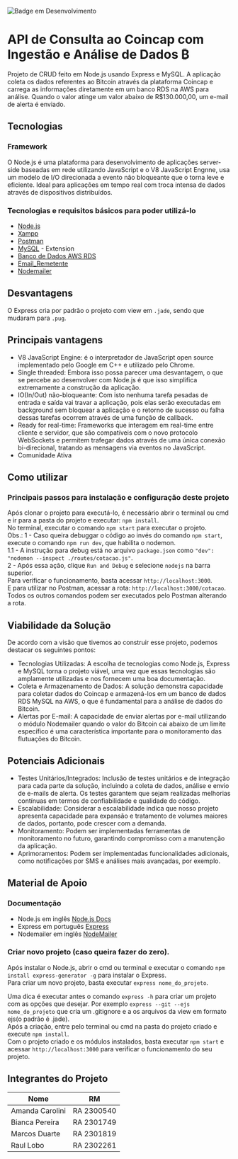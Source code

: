 ![Badge em Desenvolvimento](http://img.shields.io/static/v1?label=STATUS&message=%20CONCLUÍDO&color=GREEN&style=for-the-badge)

# API de Consulta ao Coincap com Ingestão e Análise de Dados ₿

Projeto de CRUD feito em Node.js usando Express e MySQL. A aplicação coleta os dados referentes ao Bitcoin através da plataforma Coincap e carrega as informações diretamente em um banco RDS na AWS para análise. Quando o valor atinge um valor abaixo de R$130.000,00, um e-mail de alerta é enviado.

## Tecnologias

### Framework
O Node.js é uma plataforma para desenvolvimento de aplicações server-side baseadas em rede utilizando JavaScript e o V8 JavaScript Engnne, usa um modelo de I/O direcionada a evento não bloqueante que o torna leve e eficiente.
Ideal para aplicações em tempo real com troca intensa de dados através de dispositivos distribuídos.<br>

### Tecnologias e requisitos básicos para poder utilizá-lo
* [Node.js](https://nodejs.org)
* [Xampp](https://www.apachefriends.org)
* [Postman](https://www.getpostman.com)
* [MySQL](https://database-client.com/#/home) - Extension
* [Banco de Dados AWS RDS](mba-es25.cwudjjjzg4mm.sa-east-1.rds.amazonaws.com)
* [Email_Remetente](alertabitcoincap@outlook.com)
* [Nodemailer](https://nodemailer.com/about/)
  
## Desvantagens
O Express cria por padrão o projeto com view em `.jade`, sendo que mudaram para `.pug`.

## Principais vantagens
* V8 JavaScript Engine: é o interpretador de JavaScript open source implementado pelo Google em C++ e utilizado pelo Chrome.<br>
* Single threaded: Embora isso possa parecer uma desvantagem, o que se percebe ao desenvolver com Node.js é que isso simplifica extremamente a construção da aplicação. <br>
* IO(In/Out) não-bloqueante: Com isto nenhuma tarefa pesadas de entrada e saída vai travar a aplicação,
pois elas serão executadas em background sem bloquear a aplicação e o retorno de sucesso
ou falha dessas tarefas ocorrem através de uma função de callback.<br>
* Ready for real-time: Frameworks que interagem em real-time entre cliente e servidor, que são compatíveis com o novo protocolo WebSockets 
e permitem trafegar dados através de uma única conexão bi-direcional,
tratando as mensagens via eventos no JavaScript. <br>
* Comunidade Ativa
  
## Como utilizar

### Principais passos para instalação e configuração deste projeto
Após clonar o projeto para executá-lo, é necessário abrir o terminal ou cmd e ir para a pasta do projeto e executar: `npm install`. <br>
No terminal, executar o comando `npm start` para executar o projeto. <br>
Obs.:
    1 - Caso queira debuggar o código ao invés do comando `npm start`, execute o comando `npm run dev`, que habilita o nodemon.<br>
      1.1 - A instrução para debug está no arquivo `package.json` como ` "dev": "nodemon --inspect ./routes/cotacao.js" `.<br>
    2 - Após essa ação, clique `Run and Debug` e selecione `nodejs` na barra superior.<br>
Para verificar o funcionamento, basta acessar `http://localhost:3000`.<br>
E para utilizar no Postman, acessar a rota: `http://localhost:3000/cotacao`.<br>
Todos os outros comandos podem ser executados pelo Postman alterando a rota.

## Viabilidade da Solução

De acordo com a visão que tivemos ao construir esse projeto, podemos destacar os seguintes pontos:

* Tecnologias Utilizadas: A escolha de tecnologias como Node.js, Express e MySQL torna o projeto viável, uma vez que essas tecnologias são amplamente utilizadas e nos fornecem uma boa documentação.
* Coleta e Armazenamento de Dados: A solução demonstra capacidade para coletar dados do Coincap e armazená-los em um banco de dados RDS MySQL na AWS, o que é fundamental para a análise de dados do Bitcoin.
* Alertas por E-mail: A capacidade de enviar alertas por e-mail utilizando o módulo Nodemailer quando o valor do Bitcoin cai abaixo de um limite específico é uma característica importante para o monitoramento das flutuações do Bitcoin.

## Potenciais Adicionais
* Testes Unitários/Integrados:
Inclusão de testes unitários e de integração para cada parte da solução, incluindo a coleta de dados, análise e envio de e-mails de alerta. Os testes garantem que sejam realizadas melhorias contínuas em termos de confiabilidade e qualidade do código.
* Escalabilidade:
Considerar a escalabilidade indica que nosso projeto apresenta capacidade para expansão e tratamento de volumes maiores de dados, portanto, pode crescer com a demanda.
* Monitoramento:
Podem ser implementadas ferramentas de monitoramento no futuro, garantindo compromisso com a manutenção da aplicação.
* Aprimoramentos:
Podem ser implementadas funcionalidades adicionais, como notificações por SMS e análises mais avançadas, por exemplo.

## Material de Apoio

### Documentação
* Node.js em inglês [Node.js Docs](https://nodejs.org/en/docs/)  <br>
* Express em português [Express](http://expressjs.com/pt-br/)
* Nodemailer em inglês [NodeMailer](https://nodemailer.com/about/)

### Criar novo projeto (caso queira fazer do zero).
Após instalar o Node.js, abrir o cmd ou terminal e executar o comando `npm install express-generator -g` para instalar o Express. <br>
Para criar um novo projeto, basta executar `express nome_do_projeto`. <br>

Uma dica é executar antes o comando `express -h` para criar um projeto com as opções que desejar. 
Por exemplo `express --git --ejs nome_do_projeto` que cria um .gitignore e a os arquivos da view em formato ejs(o padrão é .jade). <br>
Após a criação, entre pelo terminal ou cmd na pasta do projeto criado e execute `npm install`. <br>
Com o projeto criado e os módulos instalados, basta executar `npm start` e acessar `http://localhost:3000` para verificar o funcionamento do seu projeto.

## Integrantes do Projeto

Nome | RM
----  | --------
Amanda Carolini | RA 2300540 
Bianca Pereira | RA 2301749
Marcos Duarte | RA 2301819
Raul Lobo | RA 2302261
